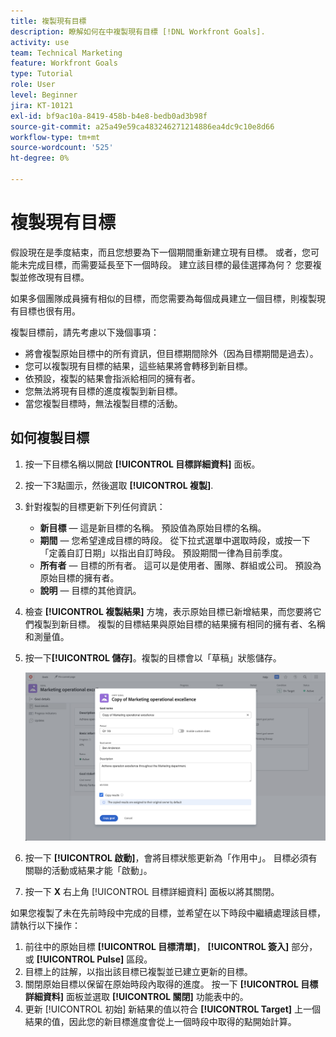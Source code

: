 ```yaml
---
title: 複製現有目標
description: 瞭解如何在中複製現有目標 [!DNL Workfront Goals].
activity: use
team: Technical Marketing
feature: Workfront Goals
type: Tutorial
role: User
level: Beginner
jira: KT-10121
exl-id: bf9ac10a-8419-458b-b4e8-bedb0ad3b98f
source-git-commit: a25a49e59ca483246271214886ea4dc9c10e8d66
workflow-type: tm+mt
source-wordcount: '525'
ht-degree: 0%

---
```


# 複製現有目標

假設現在是季度結束，而且您想要為下一個期間重新建立現有目標。 或者，您可能未完成目標，而需要延長至下一個時段。 建立該目標的最佳選擇為何？ 您要複製並修改現有目標。

如果多個團隊成員擁有相似的目標，而您需要為每個成員建立一個目標，則複製現有目標也很有用。

<!--
Pro-tips graphic
-->

複製目標前，請先考慮以下幾個事項：

* 將會複製原始目標中的所有資訊，但目標期間除外（因為目標期間是過去）。
* 您可以複製現有目標的結果，這些結果將會轉移到新目標。
* 依預設，複製的結果會指派給相同的擁有者。
* 您無法將現有目標的進度複製到新目標。
* 當您複製目標時，無法複製目標的活動。

## 如何複製目標

1. 按一下目標名稱以開啟 **[!UICONTROL 目標詳細資料]** 面板。
1. 按一下3點圖示，然後選取 **[!UICONTROL 複製]**.
1. 針對複製的目標更新下列任何資訊：
   * **新目標** — 這是新目標的名稱。 預設值為原始目標的名稱。
   * **期間** — 您希望達成目標的時段。 從下拉式選單中選取時段，或按一下「定義自訂日期」以指出自訂時段。 預設期間一律為目前季度。
   * **所有者** — 目標的所有者。 這可以是使用者、團隊、群組或公司。 預設為原始目標的擁有者。
   * **說明** — 目標的其他資訊。

1. 檢查 **[!UICONTROL 複製結果]** 方塊，表示原始目標已新增結果，而您要將它們複製到新目標。 複製的目標結果與原始目標的結果擁有相同的擁有者、名稱和測量值。

1. 按一下&#x200B;**[!UICONTROL 儲存]**。複製的目標會以「草稿」狀態儲存。

   ![的影像 [!UICONTROL 目標詳細資料] 面板於 [!DNL Workfront Goals] 使用 [!UICONTROL 複製] option](assets/03-workfront-goals-copy-a-goal.png)

1. 按一下 **[!UICONTROL 啟動]**，會將目標狀態更新為「作用中」。 目標必須有關聯的活動或結果才能「啟動」。

1. 按一下 **X** 右上角 [!UICONTROL 目標詳細資料] 面板以將其關閉。

如果您複製了未在先前時段中完成的目標，並希望在以下時段中繼續處理該目標，請執行以下操作：

1. 前往中的原始目標 **[!UICONTROL 目標清單]**， **[!UICONTROL 簽入]** 部分，或 **[!UICONTROL Pulse]** 區段。
1. 目標上的註解，以指出該目標已複製並已建立更新的目標。
1. 關閉原始目標以保留在原始時段內取得的進度。 按一下 **[!UICONTROL 目標詳細資料]** 面板並選取 **[!UICONTROL 關閉]** 功能表中的。
1. 更新 [!UICONTROL 初始] 新結果的值以符合 **[!UICONTROL Target]** 上一個結果的值，因此您的新目標進度會從上一個時段中取得的點開始計算。
